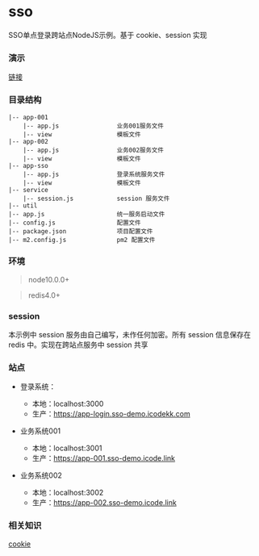 # sso

SSO单点登录跨站点NodeJS示例。基于 cookie、session 实现

### 演示

[链接](https://app-login.sso-demo.icodekk.com/)

### 目录结构

```
|-- app-001
    |-- app.js                业务001服务文件
    |-- view                  模板文件
|-- app-002
    |-- app.js                业务002服务文件
    |-- view                  模板文件
|-- app-sso
    |-- app.js                登录系统服务文件
    |-- view                  模板文件
|-- service
    |-- session.js            session 服务文件
|-- util
|-- app.js                    统一服务启动文件
|-- config.js                 配置文件
|-- package.json              项目配置文件
|-- m2.config.js              pm2 配置文件
```

### 环境

> node10.0.0+

> redis4.0+

### session

本示例中 session 服务由自己编写，未作任何加密。所有 session 信息保存在 redis 中。实现在跨站点服务中 session 共享


### 站点

- 登录系统：
    + 本地：localhost:3000
    + 生产：https://app-login.sso-demo.icodekk.com
    
- 业务系统001
    + 本地：localhost:3001
    + 生产：https://app-001.sso-demo.icode.link
    
- 业务系统002
    + 本地：localhost:3002
    + 生产：https://app-002.sso-demo.icode.link

### 相关知识

[cookie](https://javascript.ruanyifeng.com/bom/cookie.html#toc7)
